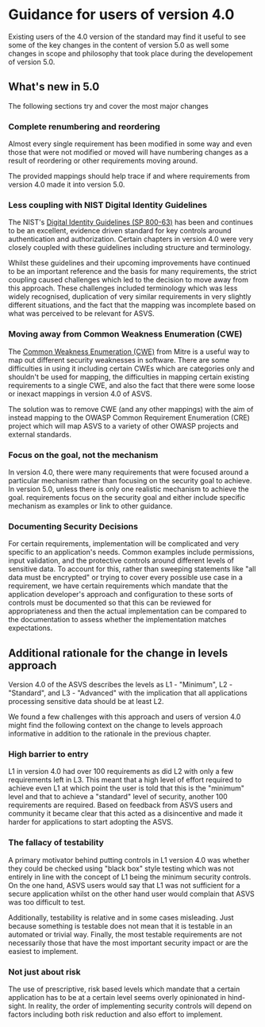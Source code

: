 # Guidance for users of version 4.0

Existing users of the 4.0 version of the standard may find it useful to see some of the key changes in the content of version 5.0 as well some changes in scope and philosophy that took place during the developement of version 5.0.

## What's new in 5.0

The following sections try and cover the most major changes

### Complete renumbering and reordering

Almost every single requirement has been modified in some way and even those that were not modified or moved will have numbering changes as a result of reordering or other requirements moving around.

The provided mappings should help trace if and where requirements from version 4.0 made it into version 5.0.

### Less coupling with NIST Digital Identity Guidelines

The NIST's [Digital Identity Guidelines (SP 800-63)](https://pages.nist.gov/800-63-3/) has been and continues to be an excellent, evidence driven standard for key controls around authentication and authorization. Certain chapters in version 4.0 were very closely coupled with these guidelines including structure and terminology.

Whilst these guidelines and their upcoming improvements have continued to be an important reference and the basis for many requirements, the strict coupling caused challenges which led to the decision to move away from this approach. These challenges included terminology which was less widely recognised, duplication of very similar requirements in very slightly different situations, and the fact that the mapping was incomplete based on what was perceived to be relevant for ASVS.

### Moving away from Common Weakness Enumeration (CWE)

The [Common Weakness Enumeration (CWE)](https://cwe.mitre.org/) from Mitre is a useful way to map out different security weaknesses in software. There are some difficulties in using it including certain CWEs which are categories only and shouldn't be used for mapping, the difficulties in mapping certain existing requirements to a single CWE, and also the fact that there were some loose or inexact mappings in version 4.0 of ASVS.

The solution was to remove CWE (and any other mappings) with the aim of instead mapping to the OWASP Common Requirement Enumeration (CRE) project which will map ASVS to a variety of other OWASP projects and external standards.

### Focus on the goal, not the mechanism

In version 4.0, there were many requirements that were focused around a particular mechanism rather than focusing on the security goal to achieve. In version 5.0, unless there is only one realistic mechanism to achieve the goal. requirements focus on the security goal and either include specific mechanism as examples or link to other guidance.

### Documenting Security Decisions

For certain requirements, implementation will be complicated and very specific to an application's needs. Common examples include permissions, input validation, and the protective controls around different levels of sensitive data. To account for this, rather than sweeping statements like "all data must be encrypted" or trying to cover every possible use case in a requirement, we have certain requirements which mandate that the application developer's approach and configuration to these sorts of controls must be documented so that this can be reviewed for appropriateness and then the actual implementation can be compared to the documentation to assess whether the implementation matches expectations.

<!--

### TODO: add more items

We set out to ensure that the ASVS 4.0 Level 1 is a comprehensive superset of PCI DSS 3.2.1 Sections 6.5, for application design, coding, testing, secure code reviews, and penetration tests. This necessitated covering buffer overflow and unsafe memory operations in V5, and unsafe memory-related compilation flags in V14, in addition to existing industry-leading application and web service verification requirements.

We have completed the shift of the ASVS from monolithic server-side-only controls, to providing security controls for all modern applications and APIs. In the days of functional programming, server-less API, mobile, cloud, containers, CI/CD and DevSecOps, federation and more, we cannot continue to ignore modern application architecture. Modern applications are designed very differently from those built when the original ASVS was released in 2009. The ASVS must always look far into the future so that we provide sound advice for our primary audience - developers. We have clarified or dropped any requirement that assumes that applications are executed on systems owned by a single organization.

Due to the size of the ASVS 4.0, as well as our desire to become the baseline ASVS for all other ASVS efforts, we have retired the mobile chapter, in favor of the Mobile Application Security Verification Standard (MASVS). We have also retired the Internet of Things appendix, in favor of the IoT Security Verification Standard (ISVS). We thank both the OWASP Mobile Team and OWASP IoT Project Team for their support of the ASVS, and look forward to working with them in the future to provide complementary standards.

Lastly, we have de-duped and retired less impactful controls. Over time, the ASVS started being a comprehensive set of controls, but not all controls equally contribute to producing secure software. This effort to eliminate low-impact items could go further. In a future edition of the ASVS, the Common Weakness Scoring System (CWSS) will help prioritize further those controls that are truly important and those that should be retired.

As of version 4.0, the ASVS will focus solely on being the leading web apps and service standard, covering traditional and modern application architecture, agile security practices and DevSecOps culture.
-->

## Additional rationale for the change in levels approach

Version 4.0 of the ASVS describes the levels as L1 - "Minimum", L2 - "Standard", and L3 - "Advanced" with the implication that all applications processing sensitive data should be at least L2.

We found a few challenges with this approach and users of version 4.0 might find the following context on the change to levels approach informative in addition to the rationale in the previous chapter.

### High barrier to entry

L1 in version 4.0 had over 100 requirements as did L2 with only a few requirements left in L3. This meant that a high level of effort required to achieve even L1 at which point the user is told that this is the "minimum" level and that to achieve a "standard" level of security, another 100 requirements are required. Based on feedback from ASVS users and community it became clear that this acted as a disincentive and made it harder for applications to start adopting the ASVS.

### The fallacy of testability

A primary motivator behind putting controls in L1 version 4.0 was whether they could be checked using "black box" style testing which was not entirely in line with the concept of L1 being the minimum security controls. On the one hand, ASVS users would say that L1 was not sufficient for a secure application whilst on the other hand user would complain that ASVS was too difficult to test.

Additionally, testability is relative and in some cases misleading. Just because something is testable does not mean that it is testable in an automated or trivial way. Finally, the most testable requirements are not necessarily those that have the most important security impact or are the easiest to implement.

### Not just about risk

The use of prescriptive, risk based levels which mandate that a certain application has to be at a certain level seems overly opinionated in hind-sight. In reality, the order of implementing security controls will depend on factors including both risk reduction and also effort to implement.
